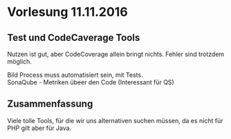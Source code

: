 # Vorlesung 11.11.2016

## Test und CodeCaverage Tools
Nutzen ist gut, aber CodeCoverage allein bringt nichts. Fehler sind trotzdem möglich.

Bild Process muss automatisiert sein, mit Tests.  
SonaQube - Metriken übeer den Code (Interessant für QS)





## Zusammenfassung
Viele tolle Tools, für die wir uns alternativen suchen müssen, da es nicht für PHP gilt
aber für Java.